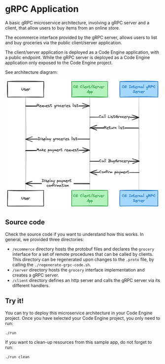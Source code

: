 # gRPC Application

A basic gRPC microservice architecture, involving a gRPC server and a
client, that allow users to buy items from an online store.

The ecommerce interface provided by the gRPC server, allows users to
list and buy groceries via the public client/server application.

The client/server application is deployed as a Code Engine application,
with a public endpoint. While the gRPC server is deployed as a Code Engine
application only exposed to the Code Engine project.

See architecture diagram:

![Alt text](images/grpc-architecture.png)

## Source code

Check the source code if you want to understand how this works. In general,
we provided three directories:

- `/ecommerce` directory hosts the protobuf files and declares the `grocery`
  interface for a set of remote procedures that can be called by clients. This directory
  can be regenerated upon changes to the `.proto` file, by calling the `./regenerate-grpc-code.sh`.
- `/server` directory hosts the `grocery` interface implementation and creates a gRPC server.
- `/client` directory defines an http server and calls the gRPC server via its different
  handlers.

## Try it!

You can try to deploy this microservice architecture in your Code Engine project.
Once you have selected your Code Engine project, you only need to run:

```sh
./run
```

If you want to clean-up resources from this sample app, do not forget to run:

```sh
./run clean
```